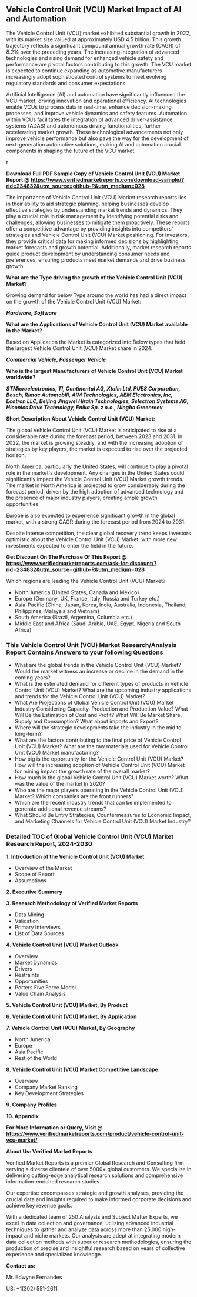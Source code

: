 <h2>Vehicle Control Unit (VCU) Market Impact of AI and Automation</h2><p>The Vehicle Control Unit (VCU) market exhibited substantial growth in 2022, with its market size valued at approximately USD 4.5 billion. This growth trajectory reflects a significant compound annual growth rate (CAGR) of 8.2% over the preceding years. The increasing integration of advanced technologies and rising demand for enhanced vehicle safety and performance are pivotal factors contributing to this growth. The VCU market is expected to continue expanding as automotive manufacturers increasingly adopt sophisticated control systems to meet evolving regulatory standards and consumer expectations.</p><p>Artificial Intelligence (AI) and automation have significantly influenced the VCU market, driving innovation and operational efficiency. AI technologies enable VCUs to process data in real-time, enhance decision-making processes, and improve vehicle dynamics and safety features. Automation within VCUs facilitates the integration of advanced driver-assistance systems (ADAS) and autonomous driving functionalities, further accelerating market growth. These technological advancements not only improve vehicle performance but also pave the way for the development of next-generation automotive solutions, making AI and automation crucial components in shaping the future of the VCU market.</p>t</p><p id="" class=""><strong>Download Full PDF Sample Copy of Vehicle Control Unit (VCU) Market Report @ <a href="https://www.verifiedmarketreports.com/download-sample/?rid=234832&utm_source=github-R&utm_medium=028" target="_blank">https://www.verifiedmarketreports.com/download-sample/?rid=234832&utm_source=github-R&utm_medium=028</a></strong></p><p>The importance of&nbsp;Vehicle Control Unit (VCU) Market research reports lies in their ability to aid strategic planning, helping businesses develop effective strategies by understanding market trends and dynamics. They play a crucial role in risk management by identifying potential risks and challenges, allowing businesses to mitigate them proactively. These reports offer a competitive advantage by providing insights into competitors' strategies and Vehicle Control Unit (VCU) Market positioning. For investors, they provide critical data for making informed decisions by highlighting market forecasts and growth potential. Additionally, market research reports guide product development by understanding consumer needs and preferences, ensuring products meet market demands and drive business growth.</p><p><strong>What are the&nbsp;Type driving the growth of the Vehicle Control Unit (VCU) Market?</strong></p><p id="" class="">Growing demand for below Type around the world has had a direct impact on the growth of the Vehicle Control Unit (VCU) Market:</p><em><strong>Hardware, Software</strong></em></p><strong>What are the&nbsp;Applications&nbsp;of Vehicle Control Unit (VCU) Market available in the Market?</strong></p><p id="" class="">Based on Application the Market is categorized into Below types that held the largest Vehicle Control Unit (VCU) Market share In 2024.</p><em><strong>Commercial Vehicle, Passenger Vehicle</strong></em></p><strong>Who is the largest Manufacturers of Vehicle Control Unit (VCU) Market worldwide?</strong></p><p><em><strong>STMicroelectronics, TI, Continental AG, Xtalin Ltd, PUES Corporation, Bosch, Rimac Automobili, AIM Technologies, AEM Electronics, Inc, Ecotron LLC, Beijing Jingwei Hirain Technologies, Selectron Systems AG, Hiconics Drive Technology, Enika Sp. z o.o., Ningbo Greenreev</strong></em></p><p id="" class=""><strong>Short Description About Vehicle Control Unit (VCU) Market:</strong></p><p>The global Vehicle Control Unit (VCU) Market is anticipated to rise at a considerable rate during the forecast period, between 2023 and 2031. In 2022, the market is growing steadily, and with the increasing adoption of strategies by key players, the market is expected to rise over the projected horizon.</p><p>North America, particularly the United States, will continue to play a pivotal role in the market's development. Any changes in the United States could significantly impact the Vehicle Control Unit (VCU) Market growth trends. The market in North America is projected to grow considerably during the forecast period, driven by the high adoption of advanced technology and the presence of major industry players, creating ample growth opportunities.</p><p>Europe is also expected to experience significant growth in the global market, with a strong CAGR during the forecast period from 2024 to 2031.</p><p>Despite intense competition, the clear global recovery trend keeps investors optimistic about the Vehicle Control Unit (VCU) Market, with more new investments expected to enter the field in the future.</p><p id="" class=""><strong>Get Discount On The Purchase Of This Report @ <a href="https://www.verifiedmarketreports.com/ask-for-discount/?rid=234832&utm_source=github-R&utm_medium=028" target="_blank">https://www.verifiedmarketreports.com/ask-for-discount/?rid=234832&utm_source=github-R&utm_medium=028</a></strong></p>Which regions are leading the Vehicle Control Unit (VCU) Market?</p><ul><li>North America (United States, Canada and Mexico)</li><li>Europe (Germany, UK, France, Italy, Russia and Turkey etc.)</li><li>Asia-Pacific (China, Japan, Korea, India, Australia, Indonesia, Thailand, Philippines, Malaysia and Vietnam)</li><li>South America (Brazil, Argentina, Columbia etc.)</li><li>Middle East and Africa (Saudi Arabia, UAE, Egypt, Nigeria and South Africa)</li></ul><h3 id="" class="">This Vehicle Control Unit (VCU) Market Research/Analysis Report Contains Answers to your following Questions</h3><ul><li>What are the global trends in the Vehicle Control Unit (VCU) Market? Would the market witness an increase or decline in the demand in the coming years?</li><li>What is the estimated demand for different types of products in Vehicle Control Unit (VCU) Market? What are the upcoming industry applications and trends for the Vehicle Control Unit (VCU) Market?</li><li>What Are Projections of Global Vehicle Control Unit (VCU) Market Industry Considering Capacity, Production and Production Value? What Will Be the Estimation of Cost and Profit? What Will Be Market Share, Supply and Consumption? What about imports and Export?</li><li>Where will the strategic developments take the industry in the mid to long-term?</li><li>What are the factors contributing to the final price of Vehicle Control Unit (VCU) Market? What are the raw materials used for Vehicle Control Unit (VCU) Market manufacturing?</li><li>How big is the opportunity for the Vehicle Control Unit (VCU) Market? How will the increasing adoption of Vehicle Control Unit (VCU) Market for mining impact the growth rate of the overall market?</li><li>How much is the global Vehicle Control Unit (VCU) Market worth? What was the value of the market In 2020?</li><li>Who are the major players operating in the Vehicle Control Unit (VCU) Market? Which companies are the front runners?</li><li>Which are the recent industry trends that can be implemented to generate additional revenue streams?</li><li>What Should Be Entry Strategies, Countermeasures to Economic Impact, and Marketing Channels for Vehicle Control Unit (VCU) Market Industry?</li></ul><h3 id="" class="">Detailed TOC of Global Vehicle Control Unit (VCU) Market Research Report, 2024-2030</h3><p id="" class=""><strong>1. Introduction of the Vehicle Control Unit (VCU) Market</strong></p><ul><li>Overview of the Market</li><li>Scope of Report</li><li>Assumptions</li></ul><p id="" class=""><strong>2. Executive Summary</strong></p><p id="" class=""><strong>3. Research Methodology of Verified Market Reports</strong></p><ul><li>Data Mining</li><li>Validation</li><li>Primary Interviews</li><li>List of Data Sources</li></ul><p id="" class=""><strong>4. Vehicle Control Unit (VCU) Market Outlook</strong></p><ul><li>Overview</li><li>Market Dynamics</li><li>Drivers</li><li>Restraints</li><li>Opportunities</li><li>Porters Five Force Model</li><li>Value Chain Analysis</li></ul><p id="" class=""><strong>5. Vehicle Control Unit (VCU) Market, By Product</strong></p><p id="" class=""><strong>6. Vehicle Control Unit (VCU) Market, By Application</strong></p><p id="" class=""><strong>7. Vehicle Control Unit (VCU) Market, By Geography</strong></p><ul><li>North America</li><li>Europe</li><li>Asia Pacific</li><li>Rest of the World</li></ul><p id="" class=""><strong>8. Vehicle Control Unit (VCU) Market Competitive Landscape</strong></p><ul><li>Overview</li><li>Company Market Ranking</li><li>Key Development Strategies</li></ul><p id="" class=""><strong>9. Company Profiles</strong></p><p id="" class=""><strong>10. Appendix</strong></p><p id="" class=""><strong>For More Information or Query, Visit @ <a href="https://www.verifiedmarketreports.com/product/vehicle-control-unit-vcu-market/" target="_blank">https://www.verifiedmarketreports.com/product/vehicle-control-unit-vcu-market/</a></strong></p><p id="" class=""><strong>About Us: Verified Market Reports</strong></p><p id="" class="">Verified Market Reports is a premier Global Research and Consulting firm serving a diverse clientele of over 5000+ global customers. We specialize in delivering cutting-edge analytical research solutions and comprehensive information-enriched research studies.</p><p id="" class="">Our expertise encompasses strategic and growth analyses, providing the crucial data and insights required to make informed corporate decisions and achieve key revenue goals.</p><p id="" class="">With a dedicated team of 250 Analysts and Subject Matter Experts, we excel in data collection and governance, utilizing advanced industrial techniques to gather and analyze data across more than 25,000 high-impact and niche markets. Our analysts are adept at integrating modern data collection methods with superior research methodologies, ensuring the production of precise and insightful research based on years of collective experience and specialized knowledge.</p><p id="" class=""><strong>Contact us:</strong></p><p id="" class="">Mr. Edwyne Fernandes</p><p id="" class="">US: +1(302) 551-2611</p>